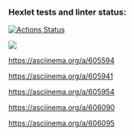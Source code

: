 ### Hexlet tests and linter status:
[![Actions Status](https://github.com/al-ov73/python-project-49/workflows/hexlet-check/badge.svg)](https://github.com/al-ov73/python-project-49/actions)

<a href="https://codeclimate.com/github/al-ov73/python-project-49/maintainability"><img src="https://api.codeclimate.com/v1/badges/10c87f0215ca87a98a31/maintainability" /></a>

https://asciinema.org/a/605594

https://asciinema.org/a/605941

https://asciinema.org/a/605954

https://asciinema.org/a/606090

https://asciinema.org/a/606095
